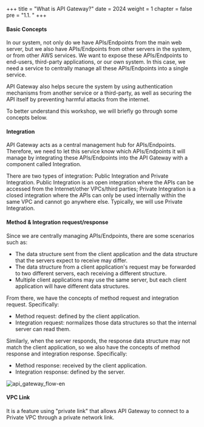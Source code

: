 +++
title = "What is API Gateway?"
date = 2024
weight = 1
chapter = false
pre = "1.1. "
+++

#### Basic Concepts

In our system, not only do we have APIs/Endpoints from the main web server, but we also have APIs/Endpoints from other servers in the system, or from other AWS services. We want to expose these APIs/Endpoints to end-users, third-party applications, or our own system. In this case, we need a service to centrally manage all these APIs/Endpoints into a single service.

API Gateway also helps secure the system by using authentication mechanisms from another service or a third-party, as well as securing the API itself by preventing harmful attacks from the internet.

To better understand this workshop, we will briefly go through some concepts below.

#### Integration

API Gateway acts as a central management hub for APIs/Endpoints. Therefore, we need to let this service know which APIs/Endpoints it will manage by integrating these APIs/Endpoints into the API Gateway with a component called Integration.

There are two types of integration: Public Integration and Private Integration. Public Integration is an open integration where the APIs can be accessed from the Internet/other VPCs/third parties; Private Integration is a closed integration where the APIs can only be used internally within the same VPC and cannot go anywhere else. Typically, we will use Private Integration.

#### Method & Integration request/response

Since we are centrally managing APIs/Endpoints, there are some scenarios such as:

- The data structure sent from the client application and the data structure that the servers expect to receive may differ.
- The data structure from a client application's request may be forwarded to two different servers, each receiving a different structure.
- Multiple client applications may use the same server, but each client application will have different data structures.

From there, we have the concepts of method request and integration request. Specifically:

- Method request: defined by the client application.
- Integration request: normalizes those data structures so that the internal server can read them.

Similarly, when the server responds, the response data structure may not match the client application, so we also have the concepts of method response and integration response. Specifically:

- Method response: received by the client application.
- Integration response: defined by the server.

![api_gateway_flow-en](/images/1-introduction/api_gateway_flow-en.png)

#### VPC Link

It is a feature using "private link" that allows API Gateway to connect to a Private VPC through a private network link.
